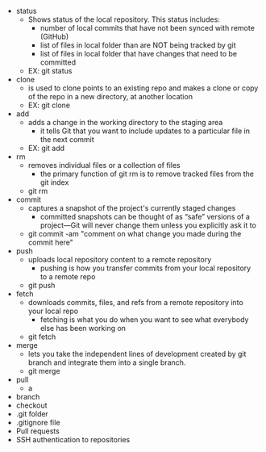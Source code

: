 - status
	- Shows status of the local repository. This status includes:
		- number of local commits that have not been synced with remote (GitHub)
		- list of files in local folder than are NOT being tracked by git
		- list of files in local folder that have changes that need to be committed
	- EX: git status
- clone
	- is used to clone points to an existing repo and makes a clone or copy of the repo in a new directory, at another location
	- EX: git clone <repo> <directory> 
- add
	- adds a change in the working directory to the staging area
		-  it tells Git that you want to include updates to a particular file in the next commit
	- EX: git add <what you want to add>
- rm
	- removes individual files or a collection of files
		- the primary function of git rm is to remove tracked files from the git index
	- git rm <file>
- commit
	- captures a snapshot of the project's currently staged changes
		- committed snapshots can be thought of as “safe” versions of a project—Git will never change them unless you explicitly ask it to
	- git commit -am "comment on what change you made during the commit here"
- push
	- uploads local repository content to a remote repository
		- pushing is how you transfer commits from your local repository to a remote repo
	- git push
- fetch
	- downloads commits, files, and refs from a remote repository into your local repo
		- fetching is what you do when you want to see what everybody else has been working on
	- git fetch <remote>
- merge
	- lets you take the independent lines of development created by git branch and integrate them into a single branch.
	- git merge <branch>
- pull
	- a
- branch
- checkout
- .git folder
- .gitignore file
- Pull requests
- SSH authentication to repositories
